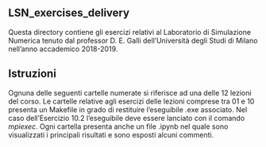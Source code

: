 ## LSN_exercises_delivery

Questa directory contiene gli esercizi relativi al Laboratorio di Simulazione Numerica tenuto dal professor D. E. Galli dell’Università degli Studi di Milano nell’anno accademico 2018-2019.

## Istruzioni

Ognuna delle seguenti cartelle numerate si riferisce ad una delle 12 lezioni del corso. Le cartelle relative agli esercizi delle lezioni comprese tra 01 e 10 presenta un Makefile in grado di restituire l’eseguibile .exe associato. Nel caso dell’Esercizio 10.2 l’eseguibile deve essere lanciato con il comando *mpiexec*.
Ogni cartella presenta anche un file .ipynb nel quale sono visualizzati i principali risultati e sono esposti alcuni commenti.
